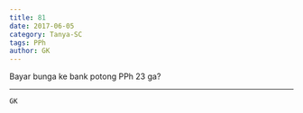 ```yaml
---
title: 81
date: 2017-06-05
category: Tanya-SC
tags: PPh
author: GK
---
```


Bayar bunga ke bank potong PPh 23 ga?

---



`GK`
